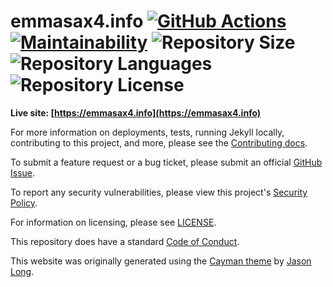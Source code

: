 # emmasax4.info [![GitHub Actions](https://img.shields.io/github/workflow/status/emmasax4/emmasax4.info/Release?label=github%20actions)](https://github.com/emmasax4/emmasax4.info/actions?query=workflow%3ARelease) [![Maintainability](https://img.shields.io/codeclimate/maintainability/emmasax4/emmasax4.info?label=codeclimate%20maintainability)](https://codeclimate.com/github/emmasax4/emmasax4.info/maintainability) ![Repository Size](https://img.shields.io/github/repo-size/emmasax4/emmasax4.info?label=repo%20size) ![Repository Languages](https://img.shields.io/github/languages/count/emmasax4/emmasax4.info?label=repo%20languages) ![Repository License](https://img.shields.io/github/license/emmasax4/emmasax4.info?label=repo%20license)

**Live site: [https://emmasax4.info](https://emmasax4.info)**

For more information on deployments, tests, running Jekyll locally, contributing to this project, and more, please see the  [Contributing docs](https://github.com/emmasax4/emmasax4.info/blob/main/.github/contributing.md).

To submit a feature request or a bug ticket, please submit an official [GitHub Issue](https://github.com/emmasax4/emmasax4.info/issues/new/choose).

To report any security vulnerabilities, please view this project's [Security Policy](https://github.com/emmasax4/emmasax4.info/security/policy).

For information on licensing, please see [LICENSE](https://github.com/emmasax4/emmasax4.info/blob/main/LICENSE).

This repository does have a standard [Code of Conduct](https://github.com/emmasax4/emmasax4.info/blob/main/.github/code_of_conduct.md).

This website was originally generated using the [Cayman theme](https://github.com/jasonlong/cayman-theme) by [Jason Long](https://twitter.com/jasonlong).
